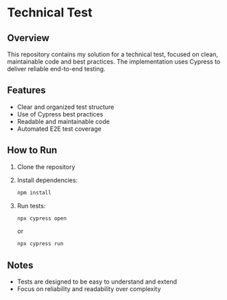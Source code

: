 # Technical Test

## Overview

This repository contains my solution for a technical test, focused on clean, maintainable code and best practices. The implementation uses Cypress to deliver reliable end-to-end testing.

## Features

* Clear and organized test structure
* Use of Cypress best practices
* Readable and maintainable code
* Automated E2E test coverage

## How to Run

1. Clone the repository
2. Install dependencies:

   ```bash
   npm install
   ```
3. Run tests:

   ```bash
   npx cypress open
   ```

   or

   ```bash
   npx cypress run
   ```

## Notes

* Tests are designed to be easy to understand and extend
* Focus on reliability and readability over complexity